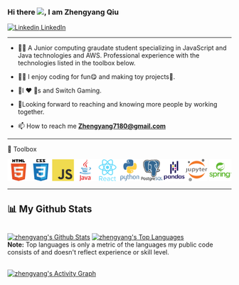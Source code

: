 ### Hi there <img src="https://raw.githubusercontent.com/MartinHeinz/MartinHeinz/master/wave.gif" width="30px">, I am Zhengyang Qiu

[![Linkedin](https://i.stack.imgur.com/gVE0j.png) LinkedIn](https://www.linkedin.com/in/zhengyangqiu/)

---


- 🙋‍♂️ A Junior computing graudate student specializing in JavaScript and Java technologies and AWS. Professional experience with the technologies listed in the toolbox below.

- 👨‍💻 I enjoy coding for fun😋 and making toy projects🎈.

- 🌱I ❤️ 🐶s and Switch Gaming.

- 👯Looking forward to reaching and knowing more people by working together.

- 📫 How to reach me **Zhengyang7180@gmail.com**

---

🧰 Toolbox

<img src ="https://github.com/devicons/devicon/blob/master/icons/html5/html5-original-wordmark.svg" alt="HTML logo" width ="50" height ="50"/><img src ="https://github.com/devicons/devicon/blob/master/icons/css3/css3-original-wordmark.svg" alt="Css logo" width ="50" height ="50"/><img src="https://github.com/devicons/devicon/blob/master/icons/javascript/javascript-original.svg" alt="Javascript logo" width ="50" height ="50"/><img src="https://github.com/devicons/devicon/blob/master/icons/java/java-original-wordmark.svg" alt="Java logo" width ="50" height ="50"/><img src="https://github.com/devicons/devicon/blob/master/icons/react/react-original-wordmark.svg" alt="react logo" width ="50" height ="50"/><img src="https://github.com/devicons/devicon/blob/master/icons/python/python-original-wordmark.svg" alt="Python logo" width ="50" height ="50"/><img src="https://github.com/devicons/devicon/blob/master/icons/postgresql/postgresql-original-wordmark.svg" alt="Postgresql logo" width ="50" height ="50"/><img src="https://github.com/devicons/devicon/blob/master/icons/pandas/pandas-original-wordmark.svg" alt="Pandas logo" width ="50" height ="50"/><img src="https://github.com/devicons/devicon/blob/master/icons/jupyter/jupyter-original-wordmark.svg" alt="Jupyter logo" width ="50" height ="50"/> <img src="https://github.com/devicons/devicon/blob/master/icons/spring/spring-original-wordmark.svg" alt="Spring logo" width ="50" height ="50"/>        


---

## 📊 My Github Stats

  <br/>
    <a href="https://github.com/zhengyangqiu/github-readme-stats"><img alt="zhengyang's Github Stats" src="https://github-readme-stats.vercel.app/api?username=zhengyangqiu&show_icons=true&count_private=true&theme=react&hide_border=true&bg_color=0D1117" /></a>
  <a href="https://github.com/zhengyangqiu/github-readme-stats"><img alt="zhengyang's Top Languages" src="https://github-readme-stats.vercel.app/api/top-langs/?username=zhengyangqiu&langs_count=8&count_private=true&layout=compact&theme=react&hide_border=true&bg_color=0D1117" /></a>
  <br/>
  <b>Note:</b> Top languages is only a metric of the languages my public code consists of and doesn't reflect experience or skill level.


<br/>
<br/>

<a href="https://github.com/zhengyangqiu/github-readme-activity-graph"><img alt="zhengyang's Activity Graph" src="https://activity-graph.herokuapp.com/graph?username=zhengyangqiu&bg_color=0D1117&color=5BCDEC&line=5BCDEC&point=FFFFFF&hide_border=true" /></a>

<br/>
<br/>
                                                                                                                                                
                                                                                                                                       


<!--
**zhengyangqiu/zhengyangqiu** is a ✨ _special_ ✨ repository because its `README.md` (this file) appears on your GitHub profile.

Here are some ideas to get you started:

- 🔭 I’m currently working on ...
- 🌱 I’m currently learning ...
- 👯 I’m looking to collaborate on ...
- 🤔 I’m looking for help with ...
- 💬 Ask me about ...
- 📫 How to reach me: ...
- 😄 Pronouns: ...
- ⚡ Fun fact: ...
-->
